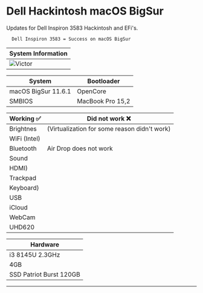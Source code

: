 # Dell Hackintosh macOS BigSur
Updates for Dell Inspiron 3583 Hackintosh and EFi's.

      Dell Inspiron 3583 = Success on macOS BigSur 




| System Information |  
| ------------------- | 
|  ![Victor](https://user-images.githubusercontent.com/90351204/173390423-5266c3f8-8d7e-40c3-9758-e8ebf393f3da.png) | 




 
 | System  |  Bootloader  |
 | ------------------- | ------------------- |
 |  macOS BigSur 11.6.1 |  OpenCore |
 | SMBIOS | MacBook Pro 15,2|


| Working ✅  |  Did not work ❌ |
| ------------------- | ------------------- |
| Brightnes |  (Virtualization for some reason didn't work) |
|  WiFi (Intel) |   |
|  Bluetooth | Air Drop does not work  |
|  Sound |   |
|  HDMI) |   |
|  Trackpad |   |
|  Keyboard) |   |
|  USB |   |
|  iCloud |   |
|  WebCam |   |
|  UHD620 |   |



 | Hardware  |
 | ------------------- | 
 | i3 8145U 2.3GHz   | 
 | 4GB |
 | SSD Patriot Burst 120GB |

-----------------------------------------------------------------------------------------------------------------------------------------------------------------------
